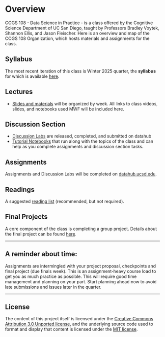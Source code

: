 # Overview

COGS 108 - Data Science in Practice - is a class offered by the Cognitive Science Department of UC San Diego, taught by Professors Bradley Voytek, Shannon Ellis, and Jason Fleischer. Here is an overview and map of the COGS 108 Organization, which hosts materials and assignments for the class.

## Syllabus 

The most recent iteration of this class is Winter 2025 quarter, the **syllabus** for which is available [here](https://github.com/COGS108/Overview/blob/wi25/COGS108-Syllabus.md).


## Lectures

* [Slides and materials](https://github.com/COGS108/Lectures-Ellis/tree/wi25) will be organized by week. All links to class videos, slides, and notebooks used MWF will be included here.

## Discussion Section

* [Discussion Labs](https://datahub.ucsd.edu) are released, completed, and submitted on datahub
* [Tutorial Notebooks](https://github.com/COGS108/Tutorials) that run along with the topics of the class and can help as you complete assignments and discussion section tasks.

## Assignments

Assignments and Discussion Labs will be completed on [datahub.ucsd.edu](http://datahub.ucsd.edu).

## Readings

A suggested [reading list](https://github.com/COGS108/Readings) (recommended, but not required).

## Final Projects

A core component of the class is completing a group project. Details about the final project can be found [here](https://github.com/COGS108/Projects/tree/wi25).

---

## A reminder about time: 

Assignments are intermingled with your project proposal, checkpoints and final project (due finals week). This is an assignment-heavy course load to get you as much practice as possible. This will require good time management and planning on your part. Start planning ahead now to avoid late submissions and issues later in the quarter.

---
## License 

The content of this project itself is licensed under the [Creative Commons Attribution 3.0 Unported license](https://creativecommons.org/licenses/by/3.0/), and the underlying source code used to format and display that content is licensed under the [MIT license](https://github.com/github/choosealicense.com/blob/gh-pages/LICENSE.md).

